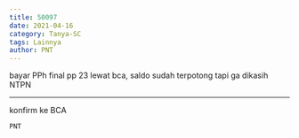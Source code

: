 ```yaml
---
title: 50097
date: 2021-04-16
category: Tanya-SC
tags: Lainnya
author: PNT
---
```


bayar PPh final pp 23 lewat bca, saldo sudah terpotong tapi ga dikasih NTPN

---

konfirm ke BCA

`PNT`
